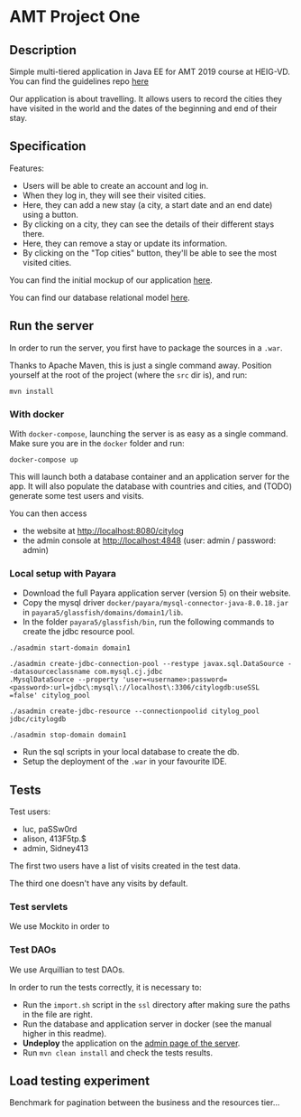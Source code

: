 # AMT Project One

## Description

Simple multi-tiered application in Java EE for AMT 2019 course at HEIG-VD.
You can find the guidelines repo [here](https://github.com/SoftEng-HEIGVD/Teaching-HEIGVD-AMT-2019-Project-One)

Our application is about travelling. It allows users to record the cities they have visited in the world
and the dates of the beginning and end of their stay.

## Specification

Features:

- Users will be able to create an account and log in.
- When they log in, they will see their visited cities.
- Here, they can add a new stay (a city, a start date and an end date) using a button.
- By clicking on a city, they can see the details of their different stays there.
- Here, they can remove a stay or update its information.
- By clicking on the "Top cities" button, they'll be able to see the most visited cities.

You can find the initial mockup of our application [here](specification/mockup.pdf).

You can find our database relational model [here](specification/db-model.png).

## Run the server

In order to run the server, you first have to package the sources in a `.war`.

Thanks to Apache Maven, this is just a single command away. Position yourself at the root of the project 
(where the `src` dir is), and run:

```
mvn install
```

### With docker

With `docker-compose`, launching the server is as easy as a single command.
Make sure you are in the `docker` folder and run:

```
docker-compose up
```

This will launch both a database container and an application server for the app.
It will also populate the database with countries and cities, and (TODO) generate some test users and visits.

You can then access

- the website at [http://localhost:8080/citylog](http://localhost:8080/citylog)
- the admin console at [http://localhost:4848](http://localhost:4848) (user: admin / password: admin)

### Local setup with Payara

- Download the full Payara application server (version 5) on their website.
- Copy the mysql driver `docker/payara/mysql-connector-java-8.0.18.jar` in `payara5/glassfish/domains/domain1/lib`.
- In the folder `payara5/glassfish/bin`, run the following commands to create the jdbc resource pool.

```
./asadmin start-domain domain1

./asadmin create-jdbc-connection-pool --restype javax.sql.DataSource --datasourceclassname com.mysql.cj.jdbc
.MysqlDataSource --property 'user=<username>:password=<password>:url=jdbc\:mysql\://localhost\:3306/citylogdb:useSSL
=false' citylog_pool

./asadmin create-jdbc-resource --connectionpoolid citylog_pool jdbc/citylogdb

./asadmin stop-domain domain1
```

- Run the sql scripts in your local database to create the db.
- Setup the deployment of the `.war` in your favourite IDE.

## Tests

Test users:

- luc, paSSw0rd
- alison, 413F5tp.$
- admin, Sidney413

The first two users have a list of visits created in the test data.

The third one doesn't have any visits by default.

### Test servlets

We use Mockito in order to 

### Test DAOs

We use Arquillian to test DAOs.

In order to run the tests correctly, it is necessary to:

- Run the `import.sh` script in the `ssl` directory after making sure the paths in the file are right.
- Run the database and application server in docker (see the manual higher in this readme).
- **Undeploy** the application on the [admin page of the server](http://localhost:4848).
- Run `mvn clean install` and check the tests results.

## Load testing experiment

Benchmark for pagination between the business and the resources tier...

